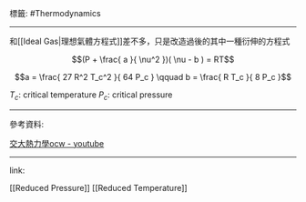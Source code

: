 標籤: #Thermodynamics 

---

和[[Ideal Gas|理想氣體方程式]]差不多，只是改造過後的其中一種衍伸的方程式

$$(P + \frac{ a }{ \nu^2 })( \nu - b ) = RT$$

$$a = \frac{ 27 R^2 T_c^2 }{ 64 P_c } \qquad b = \frac{ R T_c }{ 8 P_c }$$

$T_c$: critical temperature
$P_c$: critical pressure

---

參考資料:

[交大熱力學ocw - youtube](https://youtube.com/playlist?list=PLj6E8qlqmkFt83RMhWiOggy669xF9Z3aA)

---

link:

[[Reduced Pressure]]
[[Reduced Temperature]]